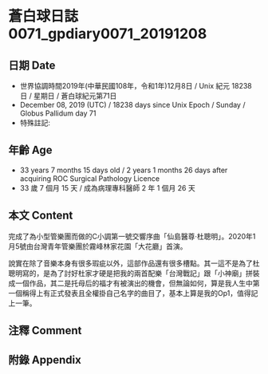 # 蒼白球日誌0071_gpdiary0071_20191208 #

## 日期 Date ##

* 世界協調時間2019年(中華民國108年，令和1年)12月8日 / Unix 紀元 18238 日 / 星期日 / 蒼白球紀元第71日
* December 08, 2019 (UTC) / 18238 days since Unix Epoch / Sunday / Globus Pallidum day 71
* 特殊註記:

## 年齡 Age ##

* 33 years 7 months 15 days old / 2 years 1 months 26 days after acquiring ROC Surgical Pathology Licence
* 33 歲 7 個月 15 天 / 成為病理專科醫師 2 年 1 個月 26 天

## 本文 Content ##

完成了為小型管樂團而做的C小調第一號交響序曲「仙島醫尊‧杜聰明」。2020年1月5號由台灣青年管樂團於霧峰林家花園「大花廳」首演。

說實在除了音樂本身有很多瑕疵以外，這部作品還有很多槽點。其一這不是為了杜聰明寫的，是為了討好杜家才硬是把我的兩首配樂「台灣戰記」跟「小神廟」拼裝成一個作品，其二是托母后的福才有被演出的機會，但無論如何，算是我人生中第一個稱得上有正式發表且全權掛自己名字的曲目了，基本上算是我的Op1，值得記上一筆。

## 注釋 Comment ##


## 附錄 Appendix ##

